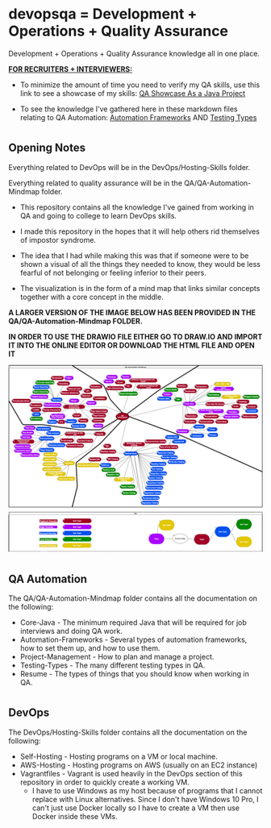 # devopsqa = Development + Operations + Quality Assurance

Development + Operations + Quality Assurance knowledge all in one place.

<u><b>FOR RECRUITERS + INTERVIEWERS:</b></u>

- To minimize the amount of time you need to verify my QA skills, use this link to see a showcase of my skills: <a href=https://github.com/h1ddengames/devopsqa/tree/master/QA/QA-Automation-Mindmap/Testing/db-api-jenkins/jenkins/home/qashowcase/src/main/java>QA Showcase As a Java Project</a>

- To see the knowledge I've gathered here in these markdown files relating to QA Automation: <a href=https://github.com/h1ddengames/devopsqa/blob/master/QA/QA-Automation-Mindmap/Automation-Frameworks.md>Automation Frameworks</a> AND <a href=https://github.com/h1ddengames/devopsqa/blob/master/QA/QA-Automation-Mindmap/Testing-Types.md>Testing Types</a>

#
## Opening Notes

Everything related to DevOps will be in the DevOps/Hosting-Skills folder.

Everything related to quality assurance will be in the QA/QA-Automation-Mindmap folder.

- This repository contains all the knowledge I've gained from working in QA and going to college to learn DevOps skills.

- I made this repository in the hopes that it will help others rid themselves of impostor syndrome.
- The idea that I had while making this was that if someone were to be shown a visual of all the things they needed to know, they would be less fearful of not belonging or feeling inferior to their peers.
- The visualization is in the form of a mind map that links similar concepts together with a core concept in the middle.

<b> A LARGER VERSION OF THE IMAGE BELOW HAS BEEN PROVIDED IN THE QA/QA-Automation-Mindmap FOLDER. </b>

<b> IN ORDER TO USE THE DRAWIO FILE EITHER GO TO DRAW.IO AND IMPORT IT INTO THE ONLINE EDITOR OR DOWNLOAD THE HTML FILE AND OPEN IT </b>

![alt text](QA-Mindmap.png)

#
## QA Automation

The QA/QA-Automation-Mindmap folder contains all the documentation on the following:

- Core-Java - The minimum required Java that will be required for job interviews and doing QA work.
- Automation-Frameworks - Several types of automation frameworks, how to set them up, and how to use them.
- Project-Management - How to plan and manage a project.
- Testing-Types - The many different testing types in QA.
- Resume - The types of things that you should know when working in QA.

#
## DevOps

The DevOps/Hosting-Skills folder contains all the documentation on the following:

- Self-Hosting - Hosting programs on a VM or local machine.
- AWS-Hosting - Hosting programs on AWS (usually on an EC2 instance)
- Vagrantfiles - Vagrant is used heavily in the DevOps section of this repository in order to quickly create a working VM.
  - I have to use Windows as my host because of programs that I cannot replace with Linux alternatives. Since I don't have Windows 10 Pro, I can't just use Docker locally so I have to create a VM then use Docker inside these VMs.
